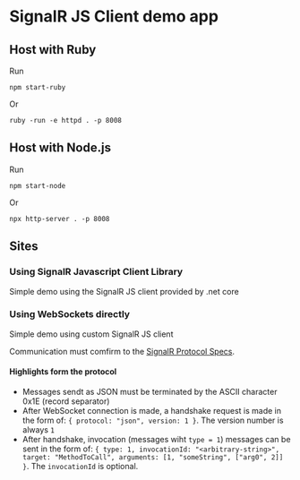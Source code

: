 # SignalR JS Client demo app

## Host with Ruby
Run
``` shell
npm start-ruby
```
Or
``` shell
ruby -run -e httpd . -p 8008
```

## Host with Node.js
Run
``` shell
npm start-node
```
Or
``` shell
npx http-server . -p 8008
```

## Sites

### Using SignalR Javascript Client Library

Simple demo using the SignalR JS client provided by .net core

### Using WebSockets directly

Simple demo using custom SignalR JS client

Communication must comfirm to the [SignalR Protocol Specs](https://github.com/aspnet/SignalR/tree/master/specs).

#### Highlights form the protocol
- Messages sendt as JSON must be terminated by the ASCII character 0x1E (record separator)
- After WebSocket connection is made, a handshake request is made in the form of: `{ protocol: "json", version: 1 }`. The version number is always `1`
- After handshake, invocation (messages wiht `type = 1`) messages can be sent in the form of: `{ type: 1, invocationId: "<arbitrary-string>", target: "MethodToCall", arguments: [1, "someString", ["arg0", 2]] }`. The `invocationId` is optional.